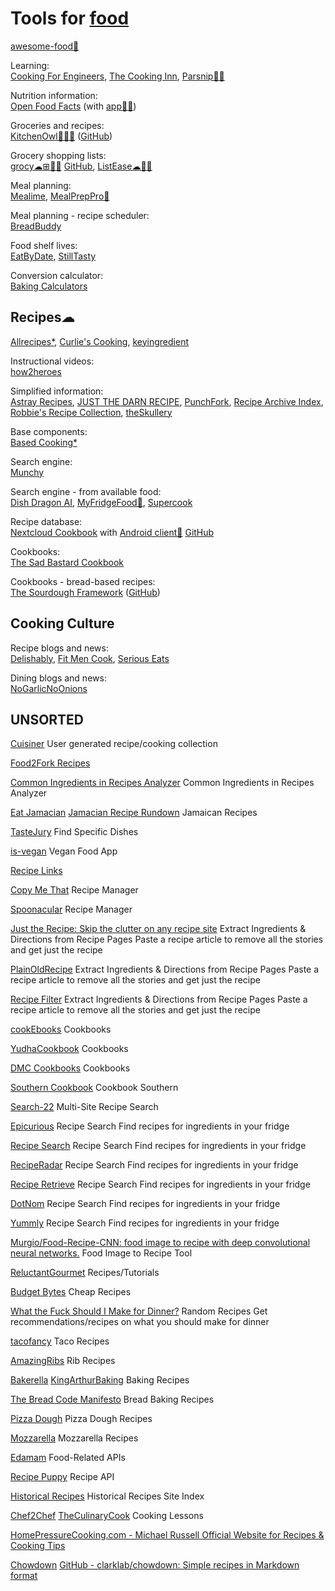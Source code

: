 
# Tools for [food](https://adequate.life/cooking/)

[awesome-food💩](https://github.com/jzarca01/awesome-food)

Learning:  
[Cooking For Engineers](https://www.cookingforengineers.com/),
[The Cooking Inn](https://www.thecookinginn.com/),
[Parsnip🤖🍎](https://www.parsnip.ai/)

Nutrition information:  
[Open Food Facts](https://world.openfoodfacts.org/) (with [app🤖🍎](https://world.openfoodfacts.org/open-food-facts-mobile-app))

Groceries and recipes:  
[KitchenOwl🐧🍎🤖](https://kitchenowl.org/) ([GitHub](https://github.com/TomBursch/kitchenowl))

Grocery shopping lists:  
[grocy☁⊞🍎🤖](https://grocy.info/) [GitHub](https://github.com/grocy/grocy),
[ListEase☁🍎🤖](https://www.shoppinglistapp.com/)

Meal planning:  
[Mealime](https://www.mealime.com/),
[MealPrepPro🍎](https://www.mealpreppro.com/)

Meal planning - recipe scheduler:  
[BreadBuddy](https://github.com/maxhumber/BreadBuddy)

Food shelf lives:  
[EatByDate](https://eatbydate.com/),
[StillTasty](https://www.stilltasty.com/)

Conversion calculator:  
[Baking Calculators](https://bakingcalculators.com/)

## Recipes☁

[Allrecipes*](https://www.allrecipes.com/),
[Curlie's Cooking](https://curlie.org/en/Home/Cooking/),
[keyingredient](https://www.keyingredient.com/)

Instructional videos:  
[how2heroes](http://how2heroes.com/)

Simplified information:  
[Astray Recipes](https://www.astray.com/recipes/),
[JUST THE DARN RECIPE](https://justthedarnrecipe.com/),
[PunchFork](https://www.punchfork.com/),
[Recipe Archive Index](https://www.cs.cmu.edu/~mjw/recipes/),
[Robbie's Recipe Collection](https://recipes.robbiehaf.com/),
[theSkullery](https://theskullery.net/)

Base components:  
[Based Cooking*](https://based.cooking/)

Search engine:  
[Munchy](https://joinmunchy.com/)

Search engine - from available food:  
[Dish Dragon AI](https://www.dishdragon.ai/),
[MyFridgeFood🤖](https://myfridgefood.com/),
[Supercook](https://www.supercook.com/)

Recipe database:  
[Nextcloud Cookbook](https://apps.nextcloud.com/apps/cookbook) with [Android client🤖](https://lneugebauer.github.io/nextcloud-cookbook/) [GitHub](https://github.com/lneugebauer/nextcloud-cookbook)

Cookbooks:  
[The Sad Bastard Cookbook](https://traumbooks.itch.io/the-sad-bastard-cookbook)

Cookbooks - bread-based recipes:  
[The Sourdough Framework](https://ko-fi.com/s/7b45198768) ([GitHub](https://github.com/hendricius/the-sourdough-framework))

## Cooking Culture

Recipe blogs and news:  
[Delishably](https://delishably.com/),
[Fit Men Cook](https://fitmencook.com/),
[Serious Eats](https://www.seriouseats.com/)

Dining blogs and news:  
[NoGarlicNoOnions](https://www.nogarlicnoonions.com/)

## UNSORTED

[Cuisiner](https://github.com/fatih-gursoy/Cuisiner)
User generated recipe/cooking collection

[Food2Fork Recipes](https://github.com/mitchtabian/Food2Fork-KMM)

[Common Ingredients in Recipes Analyzer](https://www.spoonablerecipes.com/)
Common Ingredients in Recipes Analyzer

[Eat Jamacian](https://eatjamaican.com/recipes.html)
[Jamacian Recipe Rundown](http://worldstogethertravel.com/jamaica/recipe-rundown.htm)
Jamaican Recipes

[TasteJury](https://tastejury.com/)
Find Specific Dishes

[is-vegan](https://github.com/hmontazeri/is-vegan)
Vegan Food App

[Recipe Links](http://www.foodreference.com/html/recipe-websites.html)

[Copy Me That](https://www.copymethat.com/)
Recipe Manager

[Spoonacular](https://spoonacular.com/food-api)
Recipe Manager

[Just the Recipe: Skip the clutter on any recipe site](https://www.justtherecipe.com/)
Extract Ingredients & Directions from Recipe Pages
Paste a recipe article to remove all the stories and get just the recipe

[PlainOldRecipe](https://www.plainoldrecipe.com/)
Extract Ingredients & Directions from Recipe Pages
Paste a recipe article to remove all the stories and get just the recipe

[Recipe Filter](https://addons.mozilla.org/en-US/firefox/addon/recipe-filter/)
Extract Ingredients & Directions from Recipe Pages
Paste a recipe article to remove all the stories and get just the recipe

[cookEbooks](http://cookebooks.info/)
Cookbooks

[YudhaCookbook](https://www.yudhacookbook.my.id/)
Cookbooks

[DMC Cookbooks](https://archive.lib.msu.edu/DMC/cookbooks/)
Cookbooks

[Southern Cookbook](https://archive.org/details/southerncookbook00lustrich/)
Cookbook Southern

[Search-22](https://search-22.com/recipe-search-tools)
Multi-Site Recipe Search

[Epicurious](https://www.epicurious.com/)
Recipe Search
Find recipes for ingredients in your fridge

[Recipe Search](https://recipe-search.typesense.org/)
Recipe Search
Find recipes for ingredients in your fridge

[RecipeRadar](https://www.reciperadar.com/)
Recipe Search
Find recipes for ingredients in your fridge

[Recipe Retrieve](https://reciperetrieve.com/)
Recipe Search
Find recipes for ingredients in your fridge

[DotNom](http://www.dotnom.com/)
Recipe Search
Find recipes for ingredients in your fridge

[Yummly](https://www.yummly.com/)
Recipe Search
Find recipes for ingredients in your fridge

[Murgio/Food-Recipe-CNN: food image to recipe with deep convolutional neural networks.](https://github.com/Murgio/Food-Recipe-CNN)
Food Image to Recipe Tool

[ReluctantGourmet](https://www.reluctantgourmet.com/)
Recipes/Tutorials

[Budget Bytes](https://www.budgetbytes.com/)
Cheap Recipes

[What the Fuck Should I Make for Dinner?](http://www.whatthefuckshouldimakefordinner.com/)
Random Recipes
Get recommendations/recipes on what you should make for dinner

[tacofancy](https://github.com/sinker/tacofancy)
Taco Recipes

[AmazingRibs](https://amazingribs.com/)
Rib Recipes

[Bakerella](http://www.bakerella.com/)
[KingArthurBaking](https://www.kingarthurbaking.com/recipes)
Baking Recipes

[The Bread Code Manifesto](https://github.com/hendricius/the-bread-code)
Bread Baking Recipes

[Pizza Dough](https://github.com/hendricius/pizza-dough)
Pizza Dough Recipes

[Mozzarella](https://github.com/hendricius/mozzarella)
Mozzarella Recipes

[Edamam](https://developer.edamam.com/)
Food-Related APIs

[Recipe Puppy](http://www.recipepuppy.com/about/api/)
Recipe API

[Historical Recipes](https://l-lists.com/en/lists/55cbww.html)
Historical Recipes Site Index

[Chef2Chef](https://www.chef2chef.net/)
[TheCulinaryCook](https://theculinarycook.com/)
Cooking Lessons

[HomePressureCooking.com - Michael Russell Official Website for Recipes & Cooking Tips](https://homepressurecooking.com/)

[Chowdown](https://chowdown.io/)
[GitHub - clarklab/chowdown: Simple recipes in Markdown format](https://github.com/clarklab/chowdown)
